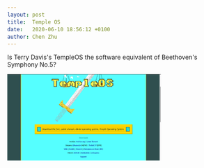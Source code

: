 ```yaml
---
layout: post
title:  Temple OS
date:   2020-06-10 18:56:12 +0100
author: Chen Zhu
---
```


Is Terry Davis's TempleOS the software equivalent of Beethoven's Symphony No.5?

<img src= "https://raw.githubusercontent.com/icaruszhu/learning/master/image/blog-image/TempleOS-download-screenshot.png" alt="templeOS" width="70%"/>

